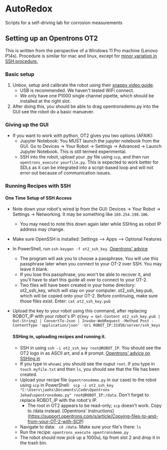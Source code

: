 # AutoRedox
Scripts for a self-driving lab for corrosion measurements

## Setting up an Opentrons OT2

This is written from the perspective of a Windows 11 Pro machine (Lenovo P14s). Procedure is similar for mac and linux, except for [minor variation in SSH procedure.](https://support.opentrons.com/s/article/Setting-up-SSH-access-to-your-OT-2)

### Basic setup

1. Unbox, setup and calibrate the robot using their [snappy video guide](https://www.youtube.com/watch?v=nvjNHod-2hU&list=PLEAtiL9W2-TPpKBBsuIBOIeS0grzHj4jM).
    * USB is recommended. We haven't tested WiFi connect.
    * We only have one P1000 single channel pipette, which should be installed at the right slot.
2. After doing this, you should be able to drag opentronsdemo.py into the GUI see the robot do a basic manuever.
   
### Giving up the GUI

* If you want to work with python, OT2 gives you two options (AFAIK):
    * Jupyter Notebook: You MUST launch the jupyter notebook from the GUI. Go to Devices -> Your Robot -> Settings -> Advanced -> Launch Jupyter Notebook. This is still termed experimental.
    * SSH into the robot, upload your .py file using ```scp```, and then run ```opentrons_execute yourfile.py```. This is expected to work better for SDLs as it can be integrated into a script-based loop and will not error out because of communication issues.

### Running Recipes with SSH

#### One Time Setup of SSH Access

* Note down your robot's wired ip from the GUI: Devices -> Your Robot -> Settings -> Networking. It may be something like ```169.254.198.106```.
    * You may need to note this down again later while SSHing as robot IP address may change.
* Make sure OpenSSH is installed: Settings --> Apps --> Optional Features
* In PowerShell, run ```ssh-keygen -f ot2_ssh_key```. [Opentrons' advice](https://support.opentrons.com/s/article/Setting-up-SSH-access-to-your-OT-2)
    * The program will ask you to choose a passphrase. You will use this passphrase later when you connect to your OT-2 over SSH. You may leave it blank.
    * If you lose this passphrase, you won't be able to recover it, and you'll have to start this guide all over to connect to your OT-2.
    * Two files will have been created in your home directory: ot2_ssh_key, which will stay on your computer. ot2_ssh_key.pub, which will be copied onto your OT-2. Before continuing, make sure those files exist. Enter: ```cat ot2_ssh_key.pub```
* Upload the key to your robot using this command, after replacing ROBOT_IP with your robot's IP: ```@{key = Get-Content ot2_ssh_key.pub | Out-String} | ConvertTo-Json | Invoke-WebRequest -Method Post -ContentType 'application/json' -Uri ROBOT_IP:31950/server/ssh_keys```

  #### SSHing in, uploading recipes and running it.

  * SSH in using ```ssh -i ot2_ssh_key root@ROBOT_IP```. You should see the OT2 logo in as ASCII art, and a # prompt. [Opentrons' advice on SSHing in](https://support.opentrons.com/s/article/Connecting-to-your-OT-2-with-SSH)
  * If you type in ```whoami``` you should see the ouput ```root```. If you type in ```touch myfile.txt``` and then ``ls``, you should see that the file has been created.
  * Upload your recipe file (```opentronsdemo.py``` in our case) to the robot using ```scp``` in PowerShell: ``` scp -i ot2_ssh_key "C:\Users\jaehs\Documents\Code\Opentrons Jehad\opentronsdemo.py" root@ROBOT_IP:/data```. Don't forget to replace ROBOT_IP with the robot's IP.
      *  The root in OT2 appears to be read-only; ```scp``` doesn't work. Copy to /data instead. [Opentrons' Instructions] (https://support.opentrons.com/s/article/Copying-files-to-and-from-your-OT-2-with-SCP)
   *  Navigate to data: ``` cd /data```. Make sure your file's there: ```ls```
   *  Run the recipe: ```opentrons_execute opentronsdemo.py```
   *  The robot should now pick up a 1000uL tip from slot 2 and drop it in the trash bin.
